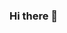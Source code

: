 ### Hi there 👋

<!--
**CherutoSharleen/CherutoSharleen** is a ✨ _special_ ✨ repository because its `README.md` (this file) appears on your GitHub profile.

I am Cheruto. An Aspiring Software Engineer and overall Techie.

- 🔭 I am currently improving a Laravel Ecommerce Platform to function with various APIs.
- 🌱 I’m currently learning Data Science using Python
- 👯 I’m looking to collaborate on any project where I can be resourceful
- 🤔 I’m looking for help with ...
- 💬 Ask me about ...
- 📫 How to reach me: ...
- 😄 Pronouns: ...
- ⚡ I really love learning. I taught myself a bit of Deutsch and I am currently lerning 한국어.
- ⚡ I would love to travel and Explore the world.

-->
